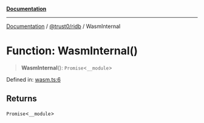 [**Documentation**](../../../README.md)

***

[Documentation](../../../README.md) / [@trust0/ridb](../README.md) / WasmInternal

# Function: WasmInternal()

> **WasmInternal**(): `Promise`\<`__module`\>

Defined in: [wasm.ts:6](https://github.com/trust0-project/RIDB/blob/03ec8397ac4b0e587e94b0dd24d9e2743c4513f0/packages/ridb/src/wasm.ts#L6)

## Returns

`Promise`\<`__module`\>
